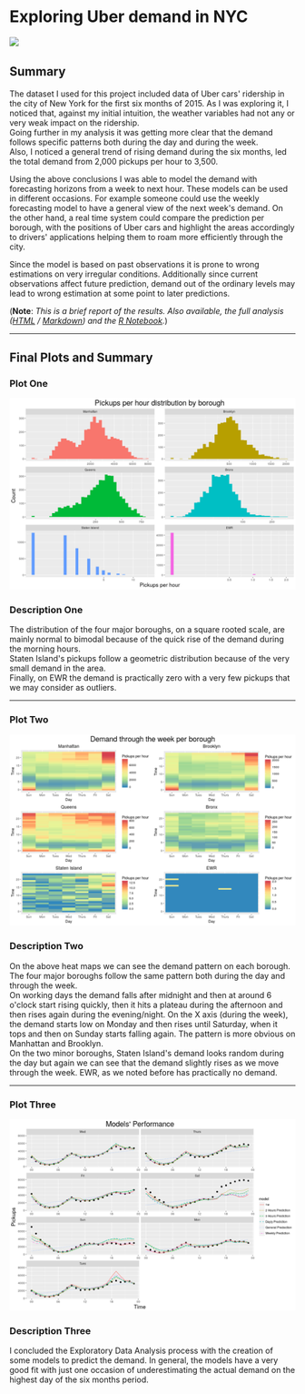 # Exploring Uber demand in NYC

![](http://www.sharingcodes.com/wp-content/uploads/2014/08/uber-new-york-map-713x330.png)

## Summary  

The dataset I used for this project included data of Uber cars' ridership in the city of New York for the first six months of 2015. As I was exploring it, I noticed that, against my initial intuition, the weather variables had not any or very weak impact on the ridership.  
Going further in my analysis it was getting more clear that the demand follows specific patterns both during the day and during the week.  
Also, I noticed a general trend of rising demand during the six months, led the total demand from 2,000 pickups per hour to 3,500.  

Using the above conclusions I was able to model the demand with forecasting horizons from a week to next hour. These models can be used in different occasions. For example someone could use the weekly forecasting model to have a general view of the next week's demand. On the other hand, a real time system could compare the prediction per borough, with the positions of Uber cars and highlight the areas accordingly to drivers' applications helping them to roam more efficiently through the city.  

Since the model is based on past observations it is prone to wrong estimations on very irregular conditions. Additionally since current observations affect future prediction, demand out of the ordinary levels may lead to wrong estimation at some point to later predictions.  

(**Note**: *This is a brief report of the results. Also available, the full analysis ([HTML](https://yannispap.github.io/Exploring-Uber-Demand/) / [Markdown](https://github.com/YannisPap/Exploring-Uber-Demand/blob/master/exploring_uber_demand.md)) and the [R Notebook](https://github.com/YannisPap/Exploring-Uber-Demand/blob/master/exploring_uber_demand.Rmd).*)  

***

## Final Plots and Summary

### Plot One

![download.png](figures/Plot%20One-1.png)

### Description One
The distribution of the four major boroughs, on a square rooted scale, are mainly normal to bimodal because of the quick rise of the demand during the morning hours.  
Staten Island's pickups follow a geometric distribution because of the very small demand in the area.  
Finally, on EWR the demand is practically zero with a very few pickups that we may consider as outliers.

***

### Plot Two

![plot2.png](figures/Plot%20Two-1.png)

### Description Two

On the above heat maps we can see the demand pattern on each borough.  
The four major boroughs follow the same pattern both during the day and through the week.  
On working days the demand falls after midnight and then at around 6 o'clock start rising quickly, then it hits a plateau during the afternoon and then rises again during the evening/night. On the X axis (during the week), the demand starts low on Monday and then rises until Saturday, when it tops and then on Sunday starts falling again. The pattern is more obvious on Manhattan and Brooklyn.  
On the two minor boroughs, Staten Island's demand looks random during the day but again we can see that the demand slightly rises as we move through the week. EWR, as we noted before has practically no demand.

***

### Plot Three

![plot3.png](figures/Plot%20Three-1.png)

### Description Three

I concluded the Exploratory Data Analysis process with the creation of some models to predict the demand. In general, the models have a very good fit with just one occasion of underestimating the actual demand on the highest day of the six months period.
